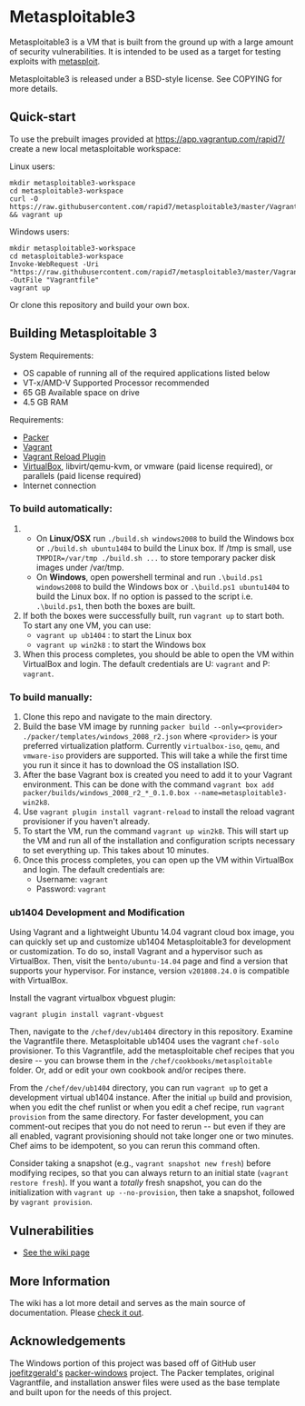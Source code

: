 # Metasploitable3

Metasploitable3 is a VM that is built from the ground up with a large amount of security vulnerabilities. It is intended to be used as a target for testing exploits with [metasploit](https://github.com/rapid7/metasploit-framework).

Metasploitable3 is released under a BSD-style license. See COPYING for more details.

## Quick-start

To use the prebuilt images provided at https://app.vagrantup.com/rapid7/ create a new local metasploitable workspace:

Linux users:
```
mkdir metasploitable3-workspace
cd metasploitable3-workspace
curl -O https://raw.githubusercontent.com/rapid7/metasploitable3/master/Vagrantfile && vagrant up
```
Windows users:
```
mkdir metasploitable3-workspace
cd metasploitable3-workspace
Invoke-WebRequest -Uri "https://raw.githubusercontent.com/rapid7/metasploitable3/master/Vagrantfile" -OutFile "Vagrantfile"
vagrant up
```

Or clone this repository and build your own box.

## Building Metasploitable 3
System Requirements:
* OS capable of running all of the required applications listed below
* VT-x/AMD-V Supported Processor recommended
* 65 GB Available space on drive
* 4.5 GB RAM

Requirements:

* [Packer](https://www.packer.io/intro/getting-started/install.html)
* [Vagrant](https://www.vagrantup.com/docs/installation/)
* [Vagrant Reload Plugin](https://github.com/aidanns/vagrant-reload#installation)
* [VirtualBox](https://www.virtualbox.org/wiki/Downloads), libvirt/qemu-kvm, or vmware (paid license required), or parallels (paid license required)
* Internet connection

### To build automatically:

1. - On **Linux/OSX** run `./build.sh windows2008` to build the Windows box or `./build.sh ubuntu1404` to build the Linux box. If /tmp is small, use `TMPDIR=/var/tmp ./build.sh ...` to store temporary packer disk images under /var/tmp.
   - On **Windows**, open powershell terminal and run `.\build.ps1 windows2008` to build the Windows box or `.\build.ps1 ubuntu1404` to build the Linux box. If no option is passed to the script i.e. `.\build.ps1`, then both the boxes are built.
2. If both the boxes were successfully built, run `vagrant up` to start both. To start any one VM, you can use:
    - `vagrant up ub1404` : to start the Linux box
    - `vagrant up win2k8` : to start the Windows box
3. When this process completes, you should be able to open the VM within VirtualBox and login. The default credentials are U: `vagrant` and P: `vagrant`.

### To build manually:

1. Clone this repo and navigate to the main directory.
2. Build the base VM image by running `packer build --only=<provider> ./packer/templates/windows_2008_r2.json` where `<provider>` is your preferred virtualization platform. Currently `virtualbox-iso`, `qemu`, and `vmware-iso` providers are supported. This will take a while the first time you run it since it has to download the OS installation ISO.
3. After the base Vagrant box is created you need to add it to your Vagrant environment. This can be done with the command `vagrant box add packer/builds/windows_2008_r2_*_0.1.0.box --name=metasploitable3-win2k8`.
4. Use `vagrant plugin install vagrant-reload` to install the reload vagrant provisioner if you haven't already.
5. To start the VM, run the command `vagrant up win2k8`. This will start up the VM and run all of the installation and configuration scripts necessary to set everything up. This takes about 10 minutes.
6. Once this process completes, you can open up the VM within VirtualBox and login. The default credentials are:
    - Username: `vagrant`
    - Password: `vagrant`

### ub1404 Development and Modification

Using Vagrant and a lightweight Ubuntu 14.04 vagrant cloud box image, you can quickly set up and customize ub1404 Metasploitable3 for development or customization.
To do so, install Vagrant and a hypervisor such as VirtualBox. Then, visit the `bento/ubuntu-14.04` page and find a version that supports
your hypervisor. For instance, version `v201808.24.0` is compatible with VirtualBox.

Install the vagrant virtualbox vbguest plugin:

    vagrant plugin install vagrant-vbguest
    
Then, navigate to the `/chef/dev/ub1404` directory in this repository. Examine the Vagrantfile there. Metasploitable ub1404 uses the vagrant `chef-solo` provisioner.
To this Vagrantfile, add the metasploitable chef recipes that you desire -- you can browse them in the `/chef/cookbooks/metasploitable` folder. Or, 
add or edit your own cookbook and/or recipes there.

From the `/chef/dev/ub1404` directory, you can run `vagrant up` to get a development virtual ub1404 instance. After the initial `up` build and provision, 
when you edit the chef runlist or when you edit a chef recipe, run `vagrant provision` from the same directory. For faster development, you can comment-out 
recipes that you do not need to rerun -- but even if they are all enabled, vagrant provisioning should not take longer one or two minutes. 
Chef aims to be idempotent, so you can rerun this command often.

Consider taking a snapshot (e.g., `vagrant snapshot new fresh`) before modifying recipes, so that you can always return to an initial state (`vagrant restore fresh`).
If you want a _totally_ fresh snapshot, you can do the initialization with `vagrant up --no-provision`, then take a snapshot, followed by `vagrant provision`.


## Vulnerabilities
* [See the wiki page](https://github.com/rapid7/metasploitable3/wiki/Vulnerabilities)

## More Information
The wiki has a lot more detail and serves as the main source of documentation. Please [check it out](https://github.com/rapid7/metasploitable3/wiki/).

## Acknowledgements
The Windows portion of this project was based off of GitHub user [joefitzgerald's](https://github.com/joefitzgerald) [packer-windows](https://github.com/joefitzgerald/packer-windows) project.
The Packer templates, original Vagrantfile, and installation answer files were used as the base template and built upon for the needs of this project.
